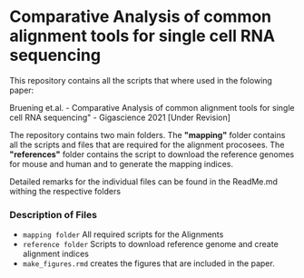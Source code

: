 # Comparative Analysis of common alignment tools for single cell RNA sequencing

This repository contains all the scripts that where used in the folowing paper:

Bruening et.al. - Comparative Analysis of common alignment tools for single cell RNA sequencing" - Gigascience 2021 [Under Revision]


The repository contains two main folders. The **"mapping"** folder contains all the scripts and files that are required for the alignment procosees. The **"references"** folder contains the script to download the reference genomes for mouse and human and to generate the mapping indices.

Detailed remarks for the individual files can be found in the ReadMe.md withing the respective folders




### Description of Files

* `mapping folder` All required scripts for the Alignments
* `reference folder` Scripts to download reference genome and create alignment indices
* `make_figures.rmd` creates the figures that are included in the paper.
